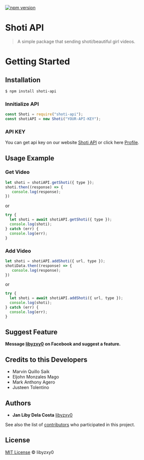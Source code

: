 [![npm version](https://badge.fury.io/js/shoti-api.svg)](https://badge.fury.io/js/shoti-api)

# Shoti API

> A simple package that sending shoti/beautiful girl videos.

# Getting Started


## Installation

```sh
$ npm install shoti-api
```

### Innitialize API

```js
const Shoti = require("shoti-api");
const shotiAPI = new Shoti("YOUR-API-KEY");
```

### API KEY

You can get api key on our website
[Shoti API](https://shoti.libyzxy0-dev.repl.co/) or click here [Profile](https://shoti.libyzxy0-dev.repl.co/profile). 

## Usage Example

### Get Video
```javascript 
let shoti = shotiAPI.getShoti({ type });
shoti.then((response) => {
   console.log(response);
})
```
or
```javascript 
try {
  let shoti = await shotiAPI.getShoti({ type });
  console.log(shoti);
} catch (err) {
  console.log(err);
}
```
### Add Video
```javascript 
let shoti = shotiAPI.addShoti({ url, type });
shotiData.then((response) => {
   console.log(response);
})
```
or
```javascript 
try {
  let shoti = await shotiAPI.addShoti({ url, type });
  console.log(shoti);
} catch (err) {
  console.log(err);
}
```

## Suggest Feature

**Message [libyzxy0](https://facebook.com/libyzxy0) on Facebook and suggest a feature.**
 

## Credits to this Developers

* Marvin Quillo Saik 
* Eljohn Monzales Mago 
* Mark Anthony Agero
* Justeen Tolentino 

## Authors

* **Jan Liby Dela Costa** [libyzxy0](https://github.com/libyzxy0)

See also the list of [contributors](https://github.com/libyzxy0/shoti-api/contributors) who participated in this project.

## License

[MIT License](https://raw.githubusercontent.com/libyzxy0/shoti-api/main/LICENSE) © libyzxy0